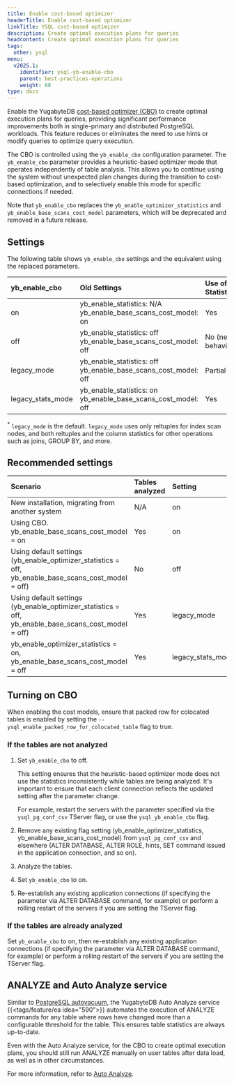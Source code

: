 ```yaml
---
title: Enable cost-based optimizer
headerTitle: Enable cost-based optimizer
linkTitle: YSQL cost-based optimizer
description: Create optimal execution plans for queries
headcontent: Create optimal execution plans for queries
tags:
  other: ysql
menu:
  v2025.1:
    identifier: ysql-yb-enable-cbo
    parent: best-practices-operations
    weight: 60
type: docs
---
```


Enable the YugabyteDB [cost-based optimizer (CBO)](../../architecture/query-layer/planner-optimizer/) to create optimal execution plans for queries, providing significant performance improvements both in single-primary and distributed PostgreSQL workloads. This feature reduces or eliminates the need to use hints or modify queries to optimize query execution.

The CBO is controlled using the `yb_enable_cbo` configuration parameter. The `yb_enable_cbo` parameter provides a heuristic-based optimizer mode that operates independently of table analysis. This allows you to continue using the system without unexpected plan changes during the transition to cost-based optimization, and to selectively enable this mode for specific connections if needed.

Note that `yb_enable_cbo` replaces the `yb_enable_optimizer_statistics` and `yb_enable_base_scans_cost_model` parameters, which will be deprecated and removed in a future release.

## Settings

The following table shows `yb_enable_cbo` settings and the equivalent using the replaced parameters.

| yb_enable_cbo | Old Settings | Use of Statistics |
| :--- | :--- | :--- |
| on | yb_enable_statistics: N/A<br>yb_enable_base_scans_cost_model: on | Yes |
| off | yb_enable_statistics: off<br>yb_enable_base_scans_cost_model: off | No (new behavior) |
| legacy_mode | yb_enable_statistics: off<br>yb_enable_base_scans_cost_model: off | Partial<sup>*</sup> |
| legacy_stats_mode | yb_enable_statistics: on<br> yb_enable_base_scans_cost_model: off | Yes |

<sup>*</sup> `legacy_mode` is the default. `legacy_mode` uses only reltuples for index scan nodes, and both reltuples and the column statistics for other operations such as joins, GROUP BY, and more.

## Recommended settings

| Scenario | Tables analyzed | Setting |
| :--- | :--- | :--- |
| New installation, migrating from another system | N/A | on |
| Using CBO. yb_enable_base_scans_cost_model = on | Yes | on |
| Using default settings (yb_enable_optimizer_statistics = off, yb_enable_base_scans_cost_model = off) | No | off |
| Using default settings (yb_enable_optimizer_statistics = off, yb_enable_base_scans_cost_model = off) | Yes | legacy_mode |
| yb_enable_optimizer_statistics = on,  yb_enable_base_scans_cost_model = off | Yes | legacy_stats_mode |

## Turning on CBO

When enabling the cost models, ensure that packed row for colocated tables is enabled by setting the `--ysql_enable_packed_row_for_colocated_table` flag to true.

### If the tables are not analyzed

1. Set `yb_enable_cbo` to off.

    This setting ensures that the heuristic-based optimizer mode does not use the statistics inconsistently while tables are being analyzed. It's important to ensure that each client connection reflects the updated setting after the parameter change.

    For example, restart the servers with the parameter specified via the `ysql_pg_conf_csv` TServer flag, or use the `ysql_yb_enable_cbo` flag.

1. Remove any existing flag setting (yb_enable_optimizer_statistics, yb_enable_base_scans_cost_model) from `ysql_pg_conf_csv` and elsewhere (ALTER DATABASE, ALTER ROLE, hints, SET command issued in the application connection, and so on).

1. Analyze the tables.

1. Set `yb_enable_cbo` to on.

1. Re-establish any existing application connections (if specifying the parameter via ALTER DATABASE command, for example) or perform a rolling restart of the servers if you are setting the TServer flag.

### If the tables are already analyzed

Set `yb_enable_cbo` to on, then re-establish any existing application connections (if specifying the parameter via ALTER DATABASE command, for example) or perform a rolling restart of the servers if you are setting the TServer flag.

## ANALYZE and Auto Analyze service

Similar to [PostgreSQL autovacuum](https://www.postgresql.org/docs/current/routine-vacuuming.html#AUTOVACUUM), the YugabyteDB Auto Analyze service {{<tags/feature/ea idea="590">}} automates the execution of ANALYZE commands for any table where rows have changed more than a configurable threshold for the table. This ensures table statistics are always up-to-date.

Even with the Auto Analyze service, for the CBO to create optimal execution plans, you should still run ANALYZE manually on user tables after data load, as well as in other circumstances.

For more information, refer to [Auto Analyze](../../explore/query-1-performance/auto-analyze/).
